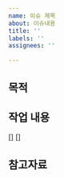 ```yaml
---
name: 이슈 제목
about: 이슈내용
title: ''
labels: ''
assignees: ''

---
```


## 목적

## 작업 내용
[]
[]

## 참고자료
